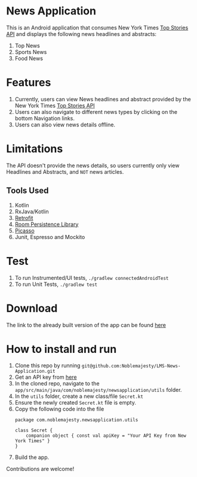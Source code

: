 

# News Application
This is an Android application that consumes New York Times [Top Stories API](https://any-api.com/nytimes_com/top_stories/docs/API_Description) and displays the following news headlines and abstracts:
1. Top News
2. Sports News
3. Food News

# Features
1. Currently, users can view News headlines and abstract provided by the New York Times [Top Stories API](https://any-api.com/nytimes_com/top_stories/docs/API_Description)
2. Users can also navigate to different news types by clicking on the bottom Navigation links.
3. Users can also view news details offline.

# Limitations
The API doesn't provide the news details, so users currently only view Headlines and Abstracts, and `NOT` news articles.

## Tools Used
1. Kotlin
2. RxJava/Kotlin
3. [Retrofit](https://square.github.io/retrofit/)
4. [Room Persistence Library](https://developer.android.com/topic/libraries/architecture/room)
5. [Picasso](http://square.github.io/picasso/)
6. Junit, Espresso and Mockito

# Test
1. To run Instrumented/UI tests, `./gradlew connectedAndroidTest`
2. To run Unit Tests, `./gradlew test`

# Download
The link to the already built version of the app can be found [here](http://www.droidbin.com/p1d1vpne1t1qjp1urg6v41tv9vcf3)

# How to install and run
1. Clone this repo by running `git@github.com:Noblemajesty/LMS-News-Application.git`
2. Get an API key from [here](https://developer.nytimes.com/get-started)
3. In the cloned repo, navigate to the `app/src/main/java/com/noblemajesty/newsapplication/utils` folder.
4. In the `utils` folder, create a new class/file `Secret.kt`
5. Ensure the newly created `Secret.kt` file is empty.
6. Copy the following code into the file
    ```
    package com.noblemajesty.newsapplication.utils

    class Secret {
        companion object { const val apiKey = "Your API Key from New York Times" }
    }
    ```
7. Build the app.

Contributions are welcome!